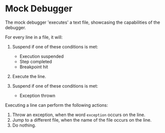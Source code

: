 # Mock Debugger
The mock debugger 'executes' a text file, showcasing the capabilities of the debugger.

For every line in a file, it will:

1.  Suspend if one of these conditions is met:

    - Execution suspended
    - Step completed
    - Breakpoint hit

2.  Execute the line.
3.  Suspend if one of these conditions is met:

    - Exception thrown

Executing a line can perform the following actions:

1.  Throw an exception, when the word `exception` occurs on the line.
2.  Jump to a different file, when the name of the file occurs on the line.
3.  Do nothing.
    
